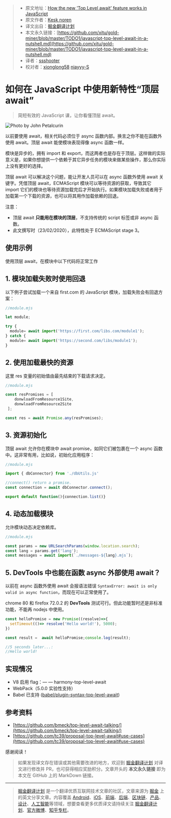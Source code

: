 > * 原文地址：[How the new ‘Top Level await’ feature works in JavaScript](https://medium.com/javascript-in-plain-english/javascript-top-level-await-in-a-nutshell-4e352b3fc8c8)
> * 原文作者：[Kesk noren](https://medium.com/@kesk)
> * 译文出自：[掘金翻译计划](https://github.com/xitu/gold-miner)
> * 本文永久链接：[https://github.com/xitu/gold-miner/blob/master/TODO1/javascript-top-level-await-in-a-nutshell.md](https://github.com/xitu/gold-miner/blob/master/TODO1/javascript-top-level-await-in-a-nutshell.md)
> * 译者：[ssshooter](https://ssshooter.com/tag/coding/)
> * 校对者：[xionglong58](https://github.com/xionglong58) [niayyy-S](https://github.com/niayyy-S)

# 如何在 JavaScript 中使用新特性“顶层 await”

> 简短有效的 JavaScript 课，让你看懂顶层 await。

![Photo by John Petalcurin](https://cdn-images-1.medium.com/max/11720/1*Pct48neOTBFhjsQHYYoTLw.jpeg)

以前要使用 await，相关代码必须位于 async 函数内部。换言之你不能在函数外使用 await。顶层 await 能使模块表现得像 async 函数一样。

模块是异步的，拥有 import 和 export，而这两者也是存在于顶层。这样做的实际意义是，如果你想提供一个依赖于其它异步任务的模块来做某些操作，那么你实际上没有更好的选择。

顶层 await 可以解决这个问题，能让开发人员可以在 async 函数外使用 await 关键字。凭借顶层 await，ECMAScript 模块可以等待资源的获取，导致其它 import 它们的模块也等待资源加载完后才开始执行。如果模块加载失败或者用于加载第一个下载的资源，也可以将其用作加载依赖的回退。

注意：

* 顶层 await **只能用在模块的顶层**，不支持传统的 script 标签或非 async 函数。
* 此文撰写时（23/02/2020），此特性处于 ECMAScript stage 3。

## 使用示例

使用顶层 await，在模块中以下代码将正常工作

## 1. 模块加载失败时使用回退

以下例子尝试加载一个来自 first.com 的 JavaScript 模块，加载失败会有回退方案：

```js
//module.mjs

let module;

try {
  module= await import('https://first.com/libs.com/module1');
} catch {
  module= await import('https://second.com/libs/module1');
}
```

## 2. 使用加载最快的资源

这里 res 变量的初始值由最先结束的下载请求决定。

```js
//module.mjs

const resPromises = [    
    donwloadFromResource1Site,
    donwloadFromResource2Site
 ];

const res = await Promise.any(resPromises);
```

## 3. 资源初始化

顶层 await 允许你在模块中 await promise，如同它们被包裹在一个 async 函数中。这非常有用，比如说，初始化应用程序：

```js
//module.mjs

import { dbConnector} from './dbUtils.js'

//connect() return a promise.
const connection = await dbConnector.connect();

export default function(){connection.list()}
```

## 4. 动态加载模块

允许模块动态决定依赖库。

```js
//module.mjs

const params = new URLSearchParams(window.location.search);
const lang = params.get('lang');
const messages = await import(`./messages-${lang}.mjs`);
```

## 5. DevTools 中也能在函数 async 外部使用 await？

以前在 async 函数外使用 await 会报语法错误 `SyntaxError: await is only valid in async function`，而现在可以正常使用了。

chrome 80 和 firefox 72.0.2 的 **DevTools** 测试可行。但此功能暂时还是非标准功能，不能再 nodejs 中使用。

```js
const helloPromise = new Promise((resolve)=>{
  setTimeout(()=> resolve('Hello world!'), 5000);
})

const result =  await helloPromise;console.log(result);

//5 seconds later...:
//Hello world!
```

## 实现情况

* V8 启用 flag：— — harmony-top-level-await
* WebPack（5.0.0 实验性支持）
* Babel 已支持 ([babel/plugin-syntax-top-level-await](https://babeljs.io/docs/en/babel-plugin-syntax-top-level-await))

## 参考资料

* [https://github.com/bmeck/top-level-await-talking/](https://github.com/bmeck/top-level-await-talking/)
* [https://github.com/tc39/proposal-top-level-await#use-cases](https://github.com/tc39/proposal-top-level-await#use-cases)

感谢阅读！

> 如果发现译文存在错误或其他需要改进的地方，欢迎到 [掘金翻译计划](https://github.com/xitu/gold-miner) 对译文进行修改并 PR，也可获得相应奖励积分。文章开头的 **本文永久链接** 即为本文在 GitHub 上的 MarkDown 链接。

---

> [掘金翻译计划](https://github.com/xitu/gold-miner) 是一个翻译优质互联网技术文章的社区，文章来源为 [掘金](https://juejin.im) 上的英文分享文章。内容覆盖 [Android](https://github.com/xitu/gold-miner#android)、[iOS](https://github.com/xitu/gold-miner#ios)、[前端](https://github.com/xitu/gold-miner#前端)、[后端](https://github.com/xitu/gold-miner#后端)、[区块链](https://github.com/xitu/gold-miner#区块链)、[产品](https://github.com/xitu/gold-miner#产品)、[设计](https://github.com/xitu/gold-miner#设计)、[人工智能](https://github.com/xitu/gold-miner#人工智能)等领域，想要查看更多优质译文请持续关注 [掘金翻译计划](https://github.com/xitu/gold-miner)、[官方微博](http://weibo.com/juejinfanyi)、[知乎专栏](https://zhuanlan.zhihu.com/juejinfanyi)。
